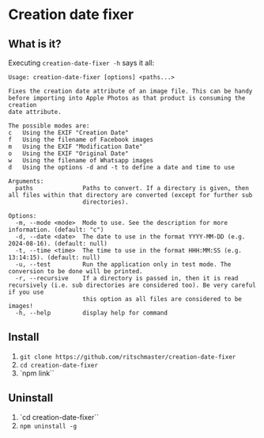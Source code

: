 # Creation date fixer

## What is it?

Executing `creation-date-fixer -h` says it all:

    Usage: creation-date-fixer [options] <paths...>
    
    Fixes the creation date attribute of an image file. This can be handy before importing into Apple Photos as that product is consuming the creation
    date attribute.
    
    The possible modes are:
    c   Using the EXIF "Creation Date"
    f   Using the filename of Facebook images
    m   Using the EXIF "Modification Date"
    o   Using the EXIF "Original Date"
    w   Using the filename of Whatsapp images
    d   Using the options -d and -t to define a date and time to use
    
    Arguments:
      paths              Paths to convert. If a directory is given, then all files within that directory are converted (except for further sub
                         directories).
    
    Options:
      -m, --mode <mode>  Mode to use. See the description for more information. (default: "c")
      -d, --date <date>  The date to use in the format YYYY-MM-DD (e.g. 2024-08-16). (default: null)
      -t, --time <time>  The time to use in the format HHH:MM:SS (e.g. 13:14:15). (default: null)
      -u, --test         Run the application only in test mode. The conversion to be done will be printed.
      -r, --recursive    If a directory is passed in, then it is read recursively (i.e. sub directories are considered too). Be very careful if you use
                         this option as all files are considered to be images!
      -h, --help         display help for command

## Install

1. `git clone https://github.com/ritschmaster/creation-date-fixer`
2. `cd creation-date-fixer`
3. `npm link``

## Uninstall

1. `cd creation-date-fixer``
2. `npm uninstall -g`